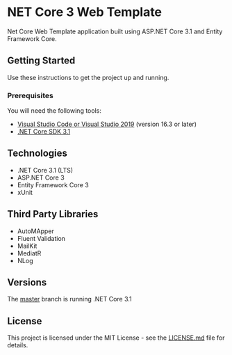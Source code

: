 # NET Core 3 Web Template
Net Core Web Template application built using ASP.NET Core 3.1 and Entity Framework Core.

## Getting Started
Use these instructions to get the project up and running.

### Prerequisites
You will need the following tools:

* [Visual Studio Code or Visual Studio 2019](https://visualstudio.microsoft.com/vs/) (version 16.3 or later)
* [.NET Core SDK 3.1](https://dotnet.microsoft.com/download/dotnet-core/3.1)

## Technologies
* .NET Core 3.1 (LTS)
* ASP.NET Core 3
* Entity Framework Core 3
* xUnit

## Third Party Libraries
* AutoMApper
* Fluent Validation
* MailKit
* MediatR
* NLog


## Versions
The [master](https://github.com/marlonajgayle/NetCoreWebTemplate/master) branch is running .NET Core 3.1

## License

This project is licensed under the MIT License - see the [LICENSE.md](https://github.com/marlonajgayle/NetCoreWebTemplate/master/LICENSE.md) file for details.
